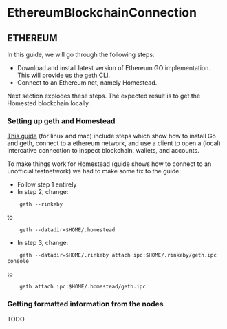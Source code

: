 # EthereumBlockchainConnection

## ETHEREUM ##

In this guide, we will go through the following steps:

* Download and install latest version of Ethereum GO implementation. This will provide us the geth CLI.
* Connect to an Ethereum net, namely Homestead.

Next section explodes these steps. The expected result is to get the Homested blockchain locally. 

### Setting up geth and Homestead ###

[This guide](https://gist.github.com/cryptogoth/10a98e8078cfd69f7ca892ddbdcf26bc "connect to rinkeby") (for linux and mac) include steps which show how to install Go and geth, connect to a ethereum network, and use a client to open a (local) intercative connection to inspect blockchain, wallets, and accounts. 

To make things work for Homestead (guide shows how to connect to an unofficial testnetwork) we had to make some fix to the guide:

* Follow step 1 entirely
* In step 2, change:
~~~~
    geth --rinkeby
~~~~
to
~~~~
    geth --datadir=$HOME/.homestead 
~~~~
* In step 3, change:
~~~~
    geth --datadir=$HOME/.rinkeby attach ipc:$HOME/.rinkeby/geth.ipc console
~~~~
to
~~~~
    geth attach ipc:$HOME/.homestead/geth.ipc
~~~~

### Getting formatted information from the nodes ###

TODO

